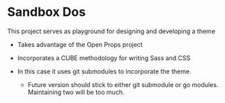 # Sandbox Dos

This project serves as playground for designing and developing a theme

- Takes advantage of the Open Props project

- Incorporates a CUBE methodology for writing Sass and CSS

- In this case it uses git submodules to incorporate the theme.

  - Future version should stick to either git submodule or go modules. Maintaining two will be too much.
